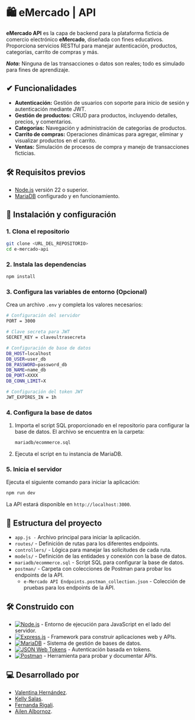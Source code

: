 # 🛍️ eMercado | API

**eMercado API** es la capa de backend para la plataforma ficticia de comercio electrónico **eMercado**, diseñada con fines educativos. Proporciona servicios RESTful para manejar autenticación, productos, categorías, carrito de compras y más.

***Nota:*** Ninguna de las transacciones o datos son reales; todo es simulado para fines de aprendizaje.

## ✔ Funcionalidades

- **Autenticación:** Gestión de usuarios con soporte para inicio de sesión y autenticación mediante JWT.
- **Gestión de productos:** CRUD para productos, incluyendo detalles, precios, y comentarios.
- **Categorías:** Navegación y administración de categorías de productos.
- **Carrito de compras:** Operaciones dinámicas para agregar, eliminar y visualizar productos en el carrito.
- **Ventas:** Simulación de procesos de compra y manejo de transacciones ficticias.

## 🛠️ Requisitos previos

- [Node.js](https://nodejs.org) versión 22 o superior.
- [MariaDB](https://mariadb.org/) configurado y en funcionamiento.

## 🚀 Instalación y configuración

### 1. Clona el repositorio

```bash
git clone <URL_DEL_REPOSITORIO>
cd e-mercado-api
```

### 2. Instala las dependencias

```bash
npm install
```

### 3. Configura las variables de entorno (Opcional)

Crea un archivo `.env` y completa los valores necesarios:
```bash
# Configuración del servidor
PORT = 3000

# Clave secreta para JWT
SECRET_KEY = claveultrasecreta

# Configuración de base de datos
DB_HOST=localhost
DB_USER=user_db
DB_PASSWORD=password_db
DB_NAME=name_db
DB_PORT=XXXX
DB_CONN_LIMIT=X

# Configuración del token JWT
JWT_EXPIRES_IN = 1h
```

### 4. Configura la base de datos

1. Importa el script SQL proporcionado en el repositorio para configurar la base de datos. El archivo se encuentra en la carpeta:
    ```bash
    mariadb/ecommerce.sql
    ```

2. Ejecuta el script en tu instancia de MariaDB.

### 5. Inicia el servidor

Ejecuta el siguiente comando para iniciar la aplicación:

```bash
npm run dev
```

La API estará disponible en `http://localhost:3000`.

## 📂 Estructura del proyecto

- `app.js -` Archivo principal para iniciar la aplicación.
- `routes/` - Definición de rutas para los diferentes endpoints.
- `controllers/` - Lógica para manejar las solicitudes de cada ruta.
- `models/` - Definición de las entidades y conexión con la base de datos.
- `mariadb/ecommerce.sql` - Script SQL para configurar la base de datos.
- `postman/` - Carpeta con colecciones de Postman para probar los endpoints de la API.
  - `e-Mercado API Endpoints.postman_collection.json` - Colección de pruebas para los endpoints de la API.

## 🛠️ Construido con

- [![Node.js](https://img.shields.io/badge/Node%20js-339933?style=for-the-badge&logo=nodedotjs&logoColor=white)](https://nodejs.org) - Entorno de ejecución para JavaScript en el lado del servidor.
- [![Express.js](https://img.shields.io/badge/Express.js-000000?style=for-the-badge&logo=express&logoColor=white)](https://expressjs.com/) - Framework para construir aplicaciones web y APIs.
- [![MariaDB](https://img.shields.io/badge/MariaDB-003545?style=for-the-badge&logo=mariadb&logoColor=white)](https://mariadb.org/) - Sistema de gestión de bases de datos.
- [![JSON Web Tokens](https://img.shields.io/badge/JWT-000000?style=for-the-badge&logo=jsonwebtokens&logoColor=white)](https://jwt.io/) - Autenticación basada en tokens.
- [![Postman](https://img.shields.io/badge/Postman-FF6C37?style=for-the-badge&logo=postman&logoColor=white)](https://www.postman.com/) - Herramienta para probar y documentar APIs.

## 💻 Desarrollado por

- [Valentina Hernández](https://github.com/ValeHernandezz).
- [Kelly Salas](https://github.com/ksalas039).
- [Fernanda Rigali](https://github.com/FerRigali).
- [Ailen Albornoz](https://github.com/AilenAlbornoz).